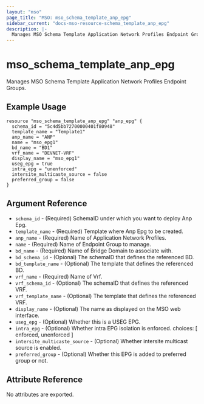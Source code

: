 ```yaml
---
layout: "mso"
page_title: "MSO: mso_schema_template_anp_epg"
sidebar_current: "docs-mso-resource-schema_template_anp_epg"
description: |-
  Manages MSO Schema Template Application Network Profiles Endpoint Groups.
---
```


# mso_schema_template_anp_epg #

Manages MSO Schema Template Application Network Profiles Endpoint Groups.

## Example Usage ##

```hcl
resource "mso_schema_template_anp_epg" "anp_epg" {
  schema_id = "5c4d5bb72700000401f80948"
  template_name = "Template1"
  anp_name = "ANP"
  name = "mso_epg1"
  bd_name = "BD1"
  vrf_name = "DEVNET-VRF"
  display_name = "mso_epg1"
  useg_epg = true
  intra_epg = "unenforced"
  intersite_multicaste_source = false
  preferred_group = false
}
```

## Argument Reference ##

* `schema_id` - (Required) SchemaID under which you want to deploy Anp Epg.
* `template_name` - (Required) Template where Anp Epg to be created.
* `anp_name` - (Required) Name of Application Network Profiles.
* `name` - (Required) Name of Endpoint Group to manage.
* `bd_name` - (Required) Name of Bridge Domain to associate with.
* `bd_schema_id` - (Opional) The schemaID that defines the referenced BD.
* `bd_template_name` - (Optional) The template that defines the referenced BD.
* `vrf_name` - (Required) Name of Vrf.
* `vrf_schema_id` - (Optional) The schemaID that defines the referenced VRF.
* `vrf_template_name` - (Optional) The template that defines the referenced VRF.
* `display_name` - (Optional) The name as displayed on the MSO web interface.
* `useg_epg` - (Optional) Whether this is a USEG EPG.
* `intra_epg` - (Optional) Whether intra EPG isolation is enforced. choices: [ enforced, unenforced ]
* `intersite_multicaste_source` - (Optional) Whether intersite multicast source is enabled.
* `preferred_group` - (Optional) Whether this EPG is added to preferred group or not.

## Attribute Reference ##

No attributes are exported.
